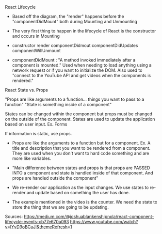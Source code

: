 React Lifecycle

- Based off the diagram, the "render" happens before the "componentDidMount" both during Mounting and Unmounting 

- The very first thing to happen in the lifecycle of React is the constructor and occurs in Mounting

- constructor
  render
  componentDidmout
  componentDidUpdates
  componentWillUnmount

-  componentDidMount : "A method invoked immediately after a component is mounted." Used when needing to load anything using a network request or if you want to initialize the DOM. Also used to "connect to the YouTube API and get videos when the components is rendered."

React State vs. Props

"Props are like arguments to a function... things you want to pass to a function"
"State is something inside of a component" 

States can be changed within the component but props must be changed on the outside of the component. States are used to update the application based on user input. Ex. Forms

If information is static, use props.


- Props are like the arguments to a function but for a component. Ex. A title and description that you want to be rendered from a component. They are used when you don't want to hard code something and are more like variables.

- "Main difference between states and props is that props are PASSED INTO a component and state is handled inside of that component. And props are handled outside the component"

- We re-render our application as the input changes. We use states to re-render and update based on something the user has done.

- The example mentioned in the video is the counter. We need the state to store the thing that we are going to be updating.


Sources: https://medium.com/@joshuablankenshipnola/react-component-lifecycle-events-cb77e670a093
         https://www.youtube.com/watch?v=IYvD9oBCuJI&themeRefresh=1
